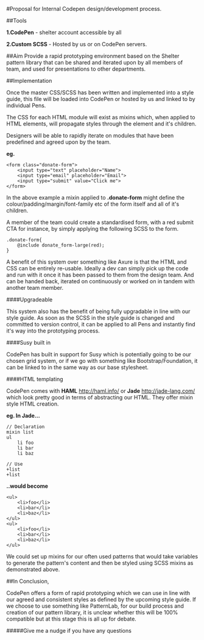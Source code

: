 #Proposal for Internal Codepen design/development process.

##Tools

**1.CodePen** - shelter account accessible by all

**2.Custom SCSS** - Hosted by us or on CodePen servers.

##Aim
Provide a rapid prototyping environment based on the Shelter pattern library that can be shared and iterated upon by all members of team, and used for presentations to other departments.

##Implementation

Once the master CSS/SCSS has been written and implemented into a style guide, this file will be loaded into CodePen or hosted by us and linked to by individual Pens.

The CSS for each HTML module will exist as mixins which, when applied to HTML elements, will propagate styles through the element and it's children. 

Designers will be able to rapidly iterate on modules that have been predefined and agreed upon by the team.

**eg.**

	<form class="donate-form">
		<input type="text" placeholder="Name">
		<input type="email" placeholder="Email">
		<input type="submit" value="Click me">
	</form>
	
In the above example a mixin applied to **.donate-form** might define the colour/padding/margin/font-family etc of the form itself and all of it's children.

A member of the team could create a standardised form, with a red submit CTA for instance, by simply applying the following SCSS to the form.

	.donate-form{
		@include donate_form-large(red);
	}

A benefit of this system over something like Axure is that the HTML and CSS can be entirely re-usable. Ideally a dev can simply pick up the code and run with it once it has been passed to them from the design team. And can be handed back, iterated on continuously or worked on in tandem with another team member.

####Upgradeable

This system also has the benefit of being fully upgradable in line with our style guide. As soon as the SCSS in the style guide is changed and committed to version control, it can be applied to all Pens and instantly find it's way into the prototyping process.

####Susy built in

CodePen has built in support for Susy which is potentially going to be our chosen grid system, or if we go with something like Bootstrap/Foundation, it can be linked to in the same way as our base stylesheet.

####HTML templating

CodePen comes with **HAML** <http://haml.info/> or **Jade** <http://jade-lang.com/> which look pretty good in terms of abstracting our HTML. They offer mixin style HTML creation. 

**eg. In Jade...**

	// Declaration
	mixin list
  	ul
    	li foo
    	li bar
    	li baz
    	
	// Use
	+list
	+list

**..would become**

	<ul>
  		<li>foo</li>
  		<li>bar</li>
  		<li>baz</li>
	</ul>
	<ul>
  		<li>foo</li>
  		<li>bar</li>
  		<li>baz</li>
	</ul>
	
We could set up mixins for our often used patterns that would take variables to generate the pattern's content and then be styled using SCSS mixins as demonstrated above. 

##In Conclusion, 

CodePen offers a form of rapid prototyping which we can use in line with our agreed and consistent styles as defined by the upcoming style guide. If we choose to use something like PatternLab, for our build process and creation of our pattern library, it is unclear whether this will be 100% compatible but at this stage this is all up for debate. 

#####Give me a nudge if you have any questions
